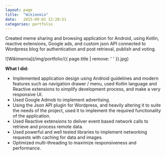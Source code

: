 ```yaml
---
layout: page
title:  "Wikimemia"
date:   2015-09-01 12:20:51
categories: portfolio
---
```


Created meme sharing and browsing application for Android, using Kotlin,
reactive extensions, Google ads, and custom json API connected to Wordpress blog
for authentication and post retrieval, publish and voting.

![Wikimemia](/img/portfolio/{{ page.title | remove: ' ' }}.jpg)
  
**What I did:** 

- Implemented application design using Android guidelines and modern features
  such as navigation drawer / menu, used Kotlin language and Reactive extensions
  to simplify development process, and make a very responsive UI.
- Used Google Admob to implement advertising.
- Using the Json API plugin for Wordpress, and heavily altering it to suite the
  needs of the project, used it to implement the required functionality of the
  application.
- Used Reactive extensions to deliver event based network calls to retrieve and
  process remote data.
- Used powerful and well tested libraries to implement networking requests with
  caching for data and images.
- Optimized multi-threading to maximize responsiveness and performance.


